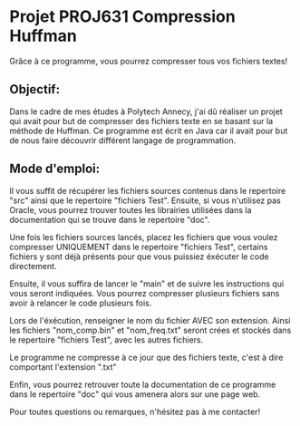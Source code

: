 # Projet PROJ631 Compression Huffman

Grâce à ce programme, vous pourrez compresser tous vos fichiers textes!
## Objectif:
Dans le cadre de mes études à Polytech Annecy, j'ai dû réaliser un projet qui avait pour but de compresser des fichiers texte en se basant sur la méthode de Huffman.
Ce programme est écrit en Java car il avait pour but de nous faire découvrir différent langage de programmation.
## Mode d'emploi:
Il vous suffit de récupérer les fichiers sources contenus dans le repertoire "src" ainsi que le repertoire "fichiers Test". Ensuite, si vous n'utilisez pas Oracle, vous pourrez trouver toutes les librairies utilisées dans la documentation qui se trouve dans le repertoire "doc".

Une fois les fichiers sources lancés, placez les fichiers que vous voulez compresser UNIQUEMENT dans le repertoire "fichiers Test", certains fichiers y sont déjà présents pour que vous puissiez éxécuter le code directement.

Ensuite, il vous suffira de lancer le "main" et de suivre les instructions qui vous seront indiquées. Vous pourrez compresser plusieurs fichiers sans avoir à relancer le code plusieurs fois.

Lors de l'éxécution, renseigner le nom du fichier AVEC son extension. Ainsi les fichiers "nom_comp.bin" et "nom_freq.txt" seront crées et stockés dans le repertoire "fichiers Test", avec les autres fichiers. 

Le programme ne compresse à ce jour que des fichiers texte, c'est à dire comportant l'extension ".txt"

Enfin, vous pourrez retrouver toute la documentation de ce programme dans le repertoire "doc" qui vous amenera alors sur une page web.

Pour toutes questions ou remarques, n'hésitez pas à me contacter!
